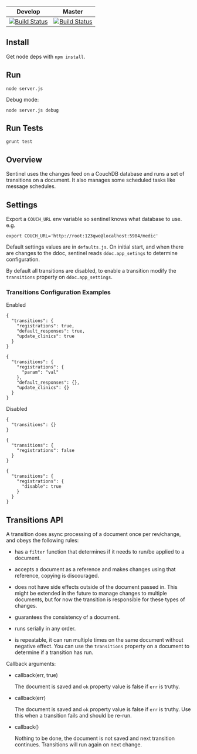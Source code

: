 Develop      | Master 
------------ | -------------
[![Build Status](https://travis-ci.org/medic/medic-sentinel.png?branch=develop)](https://travis-ci.org/medic/medic-sentinel/branches) | [![Build Status](https://travis-ci.org/medic/medic-sentinel.png?branch=master)](https://travis-ci.org/medic/medic-sentinel/branches)

## Install

Get node deps with  `npm install`.

## Run

`node server.js`

Debug mode:

`node server.js debug`

## Run Tests

`grunt test`


## Overview

Sentinel uses the changes feed on a CouchDB database and runs a set of
transitions on a document.  It also manages some scheduled tasks like message
schedules.

## Settings

Export a `COUCH_URL` env variable so sentinel knows what database to use. e.g.

```
export COUCH_URL='http://root:123qwe@localhost:5984/medic'
```

Default settings values are in `defaults.js`.  On initial start, and when there
are changes to the ddoc, sentinel reads `ddoc.app_setings` to determine configuration.

By default all transitions are disabled, to enable a transition modify the
`transitions` property on `ddoc.app_settings`.

### Transitions Configuration Examples

Enabled

```
{
  "transitions": {
    "registrations": true,
    "default_responses": true,
    "update_clinics": true
  }
}
```

```
{
  "transitions": {
    "registrations": {
      "param": "val"
    },
    "default_responses": {},
    "update_clinics": {}
  }
}
```

Disabled

```
{
  "transitions": {}
}
```

```
{
  "transitions": {
    "registrations": false
  }
}
```

```
{
  "transitions": {
    "registrations": {
      "disable": true
    }
  }
}
```

## Transitions API

A transition does async processing of a document once per rev/change, and obeys
the following rules:

* has a `filter` function that determines if it needs to run/be applied to a
  document.

* accepts a document as a reference and makes changes using that reference,
  copying is discouraged.
  
* does not have side effects outside of the document passed in.  This might be
  extended in the future to manage changes to multiple documents, but for now
  the transition is responsible for these types of changes.

* guarantees the consistency of a document. 

* runs serially in any order.

* is repeatable, it can run multiple times on the same document without
  negative effect.  You can use the `transitions` property on a document to
  determine if a transition has run.


Callback arguments:

* callback(err, true)

  The document is saved and `ok` property value is false if `err` is truthy.

* callback(err)

  The document is saved and `ok` property value is false if `err` is truthy.
  Use this when a transition fails and should be re-run.

* callback()

  Nothing to be done, the document is not saved and next transition continues.
  Transitions will run again on next change.
